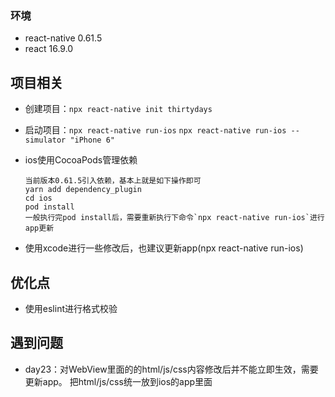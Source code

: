 ### 环境
+ react-native 0.61.5
+ react 16.9.0

## 项目相关

+ 创建项目：`npx react-native init thirtydays`
+ 启动项目：`npx react-native run-ios` `npx react-native run-ios --simulator "iPhone 6"`
+ ios使用CocoaPods管理依赖
    
      当前版本0.61.5引入依赖，基本上就是如下操作即可
      yarn add dependency_plugin
      cd ios
      pod install
      一般执行完pod install后，需要重新执行下命令`npx react-native run-ios`进行app更新

+ 使用xcode进行一些修改后，也建议更新app(npx react-native run-ios)      

## 优化点
+ 使用eslint进行格式校验


## 遇到问题
+ day23：对WebView里面的的html/js/css内容修改后并不能立即生效，需要更新app。
把html/js/css统一放到ios的app里面
